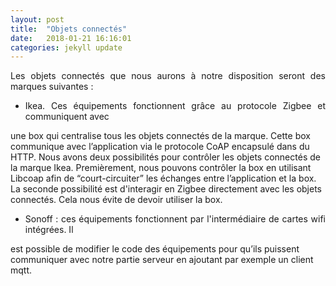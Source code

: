 ```yaml
---
layout: post
title:  "Objets connectés"
date:   2018-01-21 16:16:01
categories: jekyll update
---
```


<p style="text-align:justify;">Les objets connectés que nous aurons à notre disposition seront des marques suivantes :</p>

- <p style="text-align:justify;"> Ikea. Ces équipements fonctionnent grâce au protocole Zigbee et communiquent avec
une box qui centralise tous les objets connectés de la marque. Cette box communique
avec l’application via le protocole CoAP encapsulé dans du HTTP. Nous avons deux
possibilités pour contrôler les objets connectés de la marque Ikea. Premièrement, nous
pouvons contrôler la box en utilisant Libcoap afin de “court-circuiter” les échanges
entre l’application et la box. La seconde possibilité est d'interagir en Zigbee
directement avec les objets connectés. Cela nous évite de devoir utiliser la box.</p>

- <p style="text-align:justify;">Sonoff : ces équipements fonctionnent par l'intermédiaire de cartes wifi intégrées. Il
est possible de modifier le code des équipements pour qu’ils puissent communiquer
avec notre partie serveur en ajoutant par exemple un client mqtt.</p>
